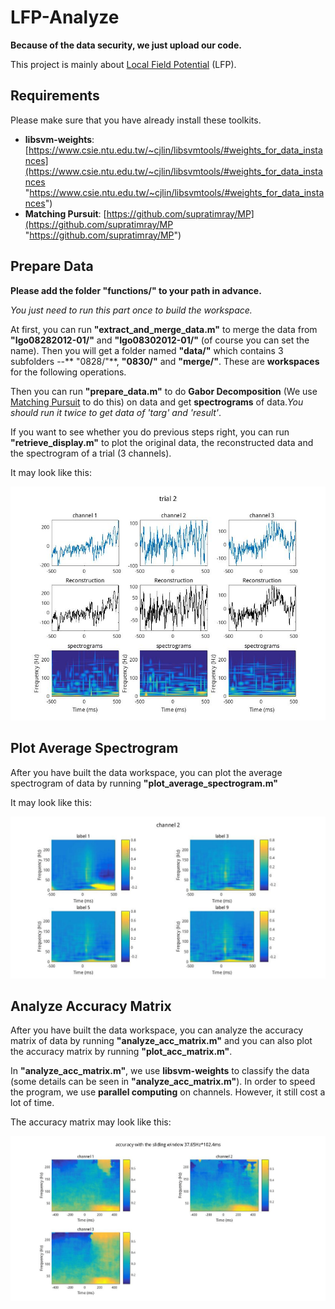 # LFP-Analyze #

**Because of the data security, we just upload our code.**

This project is mainly about [Local Field Potential](https://en.wikipedia.org/wiki/Local_field_potential "Local Field Potential") (LFP).

## Requirements ##

Please make sure that you have already install these toolkits.

 - **libsvm-weights**: [https://www.csie.ntu.edu.tw/~cjlin/libsvmtools/#weights_for_data_instances](https://www.csie.ntu.edu.tw/~cjlin/libsvmtools/#weights_for_data_instances "https://www.csie.ntu.edu.tw/~cjlin/libsvmtools/#weights_for_data_instances")
 - **Matching Pursuit**: [https://github.com/supratimray/MP](https://github.com/supratimray/MP "https://github.com/supratimray/MP")

## Prepare Data ##

**Please add the folder "functions/" to your path in advance.**

*You just need to run this part once to build the workspace.*

At first, you can run **"extract_and_merge_data.m"** to merge the data from **"Igo08282012-01/"** and **"Igo08302012-01/"** (of course you can set the name). Then you will get a folder named **"data/"** which contains 3 subfolders --** "0828/"**, **"0830/"** and **"merge/"**. These are **workspaces** for the following operations.

Then you can run **"prepare_data.m"** to do **Gabor Decomposition** (We use [Matching Pursuit](https://en.wikipedia.org/wiki/Matching_pursuit "Matching Pursuit") to do this) on data and get **spectrograms** of data.*You should run it twice to get data of 'targ' and 'result'*.

If you want to see whether you do previous steps right, you can run **"retrieve_display.m"** to plot the original data, the reconstructed data and the spectrogram of a trial (3 channels).  

It may look like this:

![](https://github.com/ZhangXiao96/LFP-Analyze/blob/master/pictures/retrieve.jpg)

## Plot Average Spectrogram ##

After you have built the data workspace, you can plot the average spectrogram of data by running **"plot_average_spectrogram.m"**

It may look like this:

![](https://github.com/ZhangXiao96/LFP-Analyze/blob/master/pictures/result_Reward_average.jpg)

## Analyze Accuracy Matrix ##

After you have built the data workspace, you can analyze the accuracy matrix of data by running **"analyze_acc_matrix.m"** and you can also plot the accuracy matrix by running **"plot_acc_matrix.m"**.

In **"analyze_acc_matrix.m"**, we use **libsvm-weights** to classify the data (some details can be seen in **"analyze_acc_matrix.m"**). In order to speed the program, we use **parallel computing** on channels. However, it still cost a lot of time.

The accuracy matrix may look like this:

![](https://github.com/ZhangXiao96/LFP-Analyze/blob/master/pictures/result_Reward_acc_matrix.jpg)
